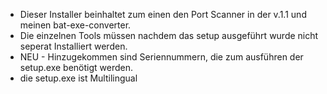 - Dieser Installer beinhaltet zum einen den Port Scanner in der v.1.1 und meinen bat-exe-converter.
- Die einzelnen Tools müssen nachdem das setup ausgeführt wurde nicht seperat Installiert werden. 
- NEU -
Hinzugekommen sind Seriennummern, die zum ausführen der setup.exe benötigt werden.
- die setup.exe ist Multilingual
